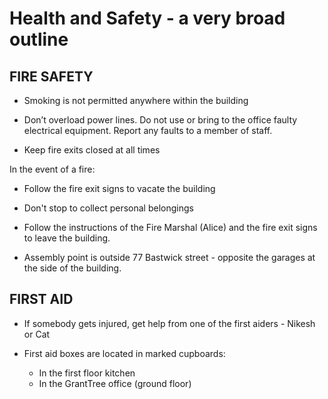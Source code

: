 Health and Safety - a very broad outline
========


FIRE SAFETY
------

* Smoking is not permitted anywhere within the building

* Don’t overload power lines. Do not use or bring to the office faulty electrical equipment. Report any faults to a member of staff.

* Keep fire exits closed at all times

In the event of a fire:

* Follow the fire exit signs to vacate the building

* Don't stop to collect personal belongings

* Follow the instructions of the Fire Marshal (Alice) and the fire exit signs to leave the building.

* Assembly point is outside 77 Bastwick street - opposite the garages at the side of the building.

FIRST AID
--------

* If somebody gets injured, get help from one of the first aiders - Nikesh or Cat

* First aid boxes are located in marked cupboards:
  - In the first floor kitchen
  - In the GrantTree office (ground floor)
